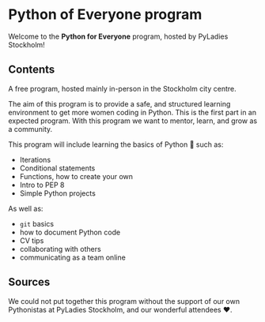 # Python of Everyone program

Welcome to the **Python for Everyone** program, hosted by PyLadies Stockholm!

## Contents

A free program, hosted mainly in-person in the Stockholm city centre.

The aim of this program is to provide a safe, and structured learning environment to get more women coding in Python.
This is the first part in an expected program.
With this program we want to mentor, learn, and grow as a community.

This program will include learning the basics of Python 🐍 such as:

- Iterations
- Conditional statements
- Functions, how to create your own
- Intro to PEP 8
- Simple Python projects

As well as:

- `git` basics
- how to document Python code
- CV tips
- collaborating with others
- communicating as a team online

## Sources

We could not put together this program without the support of our own Pythonistas at PyLadies Stockholm, and our wonderful attendees ❤️.
